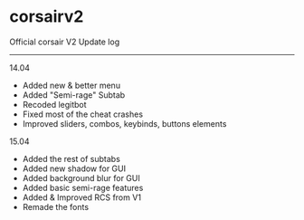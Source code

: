 # corsairv2
Official corsair V2 Update log

------------------------------
14.04
                                  
- Added new & better menu
- Added "Semi-rage" Subtab
- Recoded legitbot 
- Fixed most of the cheat crashes
- Improved sliders, combos, keybinds, buttons elements
                               
                                                    
15.04

- Added the rest of subtabs 
- Added new shadow for GUI
- Added background blur for GUI
- Added basic semi-rage features 
- Added & Improved RCS from V1 
- Remade the fonts 

